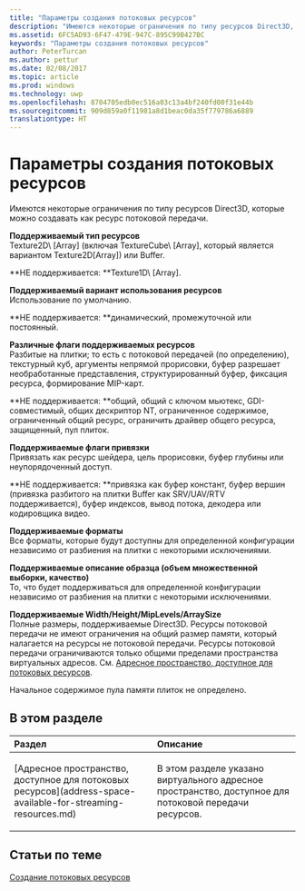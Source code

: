 ```yaml
---
title: "Параметры создания потоковых ресурсов"
description: "Имеются некоторые ограничения по типу ресурсов Direct3D, которые можно создавать как ресурс потоковой передачи."
ms.assetid: 6FC5AD93-6F47-479E-947C-895C99B427BC
keywords: "Параметры создания потоковых ресурсов"
author: PeterTurcan
ms.author: pettur
ms.date: 02/08/2017
ms.topic: article
ms.prod: windows
ms.technology: uwp
ms.openlocfilehash: 8704705edb0ec516a03c13a4bf240fd00f31e44b
ms.sourcegitcommit: 909d859a0f11981a8d1beac0da35f779786a6889
translationtype: HT
---
```

# <a name="streaming-resource-creation-parameters"></a>Параметры создания потоковых ресурсов


Имеются некоторые ограничения по типу ресурсов Direct3D, которые можно создавать как ресурс потоковой передачи.

<span id="Supported-Resource-Type"></span><span id="supported-resource-type"></span><span id="SUPPORTED-RESOURCE-TYPE"></span>**Поддерживаемый тип ресурсов**  
Texture2D\ [Array\] (включая TextureCube\ [Array\], который является вариантом Texture2D\[Array\]) или Buffer.

**НЕ поддерживается:  **Texture1D\ [Array\].

<span id="Supported-Resource-Usage"></span><span id="supported-resource-usage"></span><span id="SUPPORTED-RESOURCE-USAGE"></span>**Поддерживаемый вариант использования ресурсов**  
Использование по умолчанию.

**НЕ поддерживается:  **динамический, промежуточной или постоянный.

<span id="Supported-Resource-Misc-Flags"></span><span id="supported-resource-misc-flags"></span><span id="SUPPORTED-RESOURCE-MISC-FLAGS"></span>**Различные флаги поддерживаемых ресурсов**  
Разбитые на плитки; то есть с потоковой передачей (по определению), текстурный куб, аргументы непрямой прорисовки, буфер разрешает необработанные представления, структурированный буфер, фиксация ресурса, формирование MIP-карт.

**НЕ поддерживается:  **общий, общий с ключом мьютекс, GDI-совместимый, общих дескриптор NT, ограниченное содержимое, ограниченный общий ресурс, ограничить драйвер общего ресурса, защищенный, пул плиток.

<span id="Supported-Bind-Flags"></span><span id="supported-bind-flags"></span><span id="SUPPORTED-BIND-FLAGS"></span>**Поддерживаемые флаги привязки**  
Привязать как ресурс шейдера, цель прорисовки, буфер глубины или неупорядоченный доступ.

**НЕ поддерживается:  **привязка как буфер констант, буфер вершин (привязка разбитого на плитки Buffer как SRV/UAV/RTV поддерживается), буфер индексов, вывод потока, декодера или кодировщика видео.

<span id="Supported-Formats"></span><span id="supported-formats"></span><span id="SUPPORTED-FORMATS"></span>**Поддерживаемые форматы**  
Все форматы, которые будут доступны для определенной конфигурации независимо от разбиения на плитки с некоторыми исключениями.

<span id="Supported-Sample-Description--Multisample-count--quality-"></span><span id="supported-sample-description--multisample-count--quality-"></span><span id="SUPPORTED-SAMPLE-DESCRIPTION--MULTISAMPLE-COUNT--QUALITY-"></span>**Поддерживаемые описание образца (объем множественной выборки, качество)**  
То, что будет поддерживаться для определенной конфигурации независимо от разбиения на плитки с некоторыми исключениями.

<span id="Supported-Width-Height-MipLevels-ArraySize"></span><span id="supported-width-height-miplevels-arraysize"></span><span id="SUPPORTED-WIDTH-HEIGHT-MIPLEVELS-ARRAYSIZE"></span>**Поддерживаемые Width/Height/MipLevels/ArraySize**  
Полные размеры, поддерживаемые Direct3D. Ресурсы потоковой передачи не имеют ограничения на общий размер памяти, который налагается на ресурсы не потоковой передачи. Ресурсы потоковой передачи ограничиваются только общими пределами пространства виртуальных адресов. См. [Адресное пространство, доступное для потоковых ресурсов](address-space-available-for-streaming-resources.md).

Начальное содержимое пула памяти плиток не определено.

## <a name="span-idin-this-sectionspanin-this-section"></a><span id="in-this-section"></span>В этом разделе


<table>
<colgroup>
<col width="50%" />
<col width="50%" />
</colgroup>
<thead>
<tr class="header">
<th align="left">Раздел</th>
<th align="left">Описание</th>
</tr>
</thead>
<tbody>
<tr class="odd">
<td align="left"><p>[Адресное пространство, доступное для потоковых ресурсов](address-space-available-for-streaming-resources.md)</p></td>
<td align="left"><p>В этом разделе указано виртуального адресное пространство, доступное для потоковой передачи ресурсов.</p></td>
</tr>
</tbody>
</table>

 

## <a name="span-idrelated-topicsspanrelated-topics"></a><span id="related-topics"></span>Статьи по теме


[Создание потоковых ресурсов](creating-streaming-resources.md)

 

 




